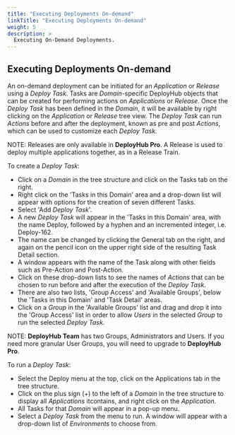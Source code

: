 ```yaml
---
title: "Executing Deployments On-demand"
linkTitle: "Executing Deployments On-demand"
weight: 5
description: >
  Executing On-Demand Deployments.
---
```

## Executing Deployments On-demand

An on-demand deployment can be initiated for an _Application_ or _Release_ using a _Deploy Task_. Tasks are _Domain_-specific DeployHub objects that can be created for performing actions on _Applications_ or _Release_. Once the _Deploy Task_ has been defined in the _Domain_, it will be available by right clicking on the _Application_ or _Release_ tree view. The _Deploy Task_ can run _Actions_ before and after the deployment, known as pre and post _Actions_, which can be used to customize each _Deploy Task._

NOTE: Releases are only available in **DeployHub Pro**. A Release is used to deploy multiple applications together, as in a Release Train.

To create a _Deploy Task_:

- Click on a _Domain_ in the tree structure and click on the Tasks tab on the right.
- Right click on the &#39;Tasks in this Domain&#39; area and a drop-down list will appear with options for the creation of seven different Tasks.
- Select &#39;Add _Deploy Task_&#39;.
- A new _Deploy Task_ will appear in the &#39;Tasks in this Domain&#39; area, with the name Deploy, followed by a hyphen and an incremented integer, i.e. Deploy-162.
- The name can be changed by clicking the General tab on the right, and again on the pencil icon on the upper right side of the resulting Task Detail section.
- A window appears with the name of the Task along with other fields such as Pre-Action and Post-Action.
- Click on these drop-down lists to see the names of _Actions_ that can be chosen to run before and after the execution of the _Deploy Task_.
- There are also two lists, &#39;Group Access&#39; and &#39;Available Groups&#39;, below the &#39;Tasks in this Domain&#39; and &#39;Task Detail&#39; areas.
- Click on a _Group_ in the &#39;Available Groups&#39; list and drag and drop it into the &#39;Group Access&#39; list in order to allow _Users_ in the selected _Group_ to run the selected _Deploy Task_.

NOTE: **DeployHub Team** has two Groups, Administrators and Users. If you need more granular User Groups, you will need to upgrade to **DeployHub Pro**.

To run a _Deploy Task_:

- Select the Deploy menu at the top, click on the Applications tab in the tree structure.
- Click on the plus sign (+) to the left of a _Domain_ in the tree structure to display all _Applications_ itcontains, and right click on the _Application._
- All Tasks for that _Domain_ will appear in a pop-up menu.
- Select a _Deploy Task_ from the menu to run. A window will appear with a drop-down list of _Environments_ to choose from.
